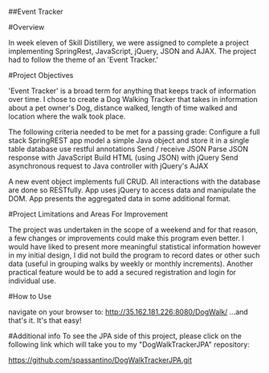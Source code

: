 ##Event Tracker

#Overview

In week eleven of Skill Distillery, we were assigned to complete a project implementing SpringRest, JavaScript, jQuery, JSON and AJAX. The project had to follow the theme of an 'Event Tracker.'

#Project Objectives

'Event Tracker' is a broad term for anything that keeps track of information over time. I chose to create a Dog Walking Tracker that takes in information about a pet owner's Dog, distance walked, length of time walked and location where the walk took place.


The following criteria needed to be met for a passing grade:
Configure a full stack SpringREST app
model a simple Java object and store it in a single table database
use restful annotations
Send / receive JSON
Parse JSON response with JavaScript
Build HTML (using JSON) with jQuery
Send asynchronous request to Java controller with jQuery's AJAX


A new event object implements full CRUD.
All interactions with the database are done so RESTfully.
App uses jQuery to access data and manipulate the DOM.
App presents the aggregated data in some additional format.

#Project Limitations and Areas For Improvement

The project was undertaken in the scope of a weekend and for that reason, a few changes or improvements could make this program even better. I would have liked to present more meaningful statistical information however in my initial design, I did not build the program to record dates or other such data (useful in grouping walks by weekly or monthly increments). Another practical feature would be to add a secured registration and login for individual use.

#How to Use

navigate on your browser to:
http://35.162.181.226:8080/DogWalk/
...and that's it. It's that easy!

#Additional info
To see the JPA side of this project, please click on the following link which will take you to my "DogWalkTrackerJPA" repository:

https://github.com/spassantino/DogWalkTrackerJPA.git